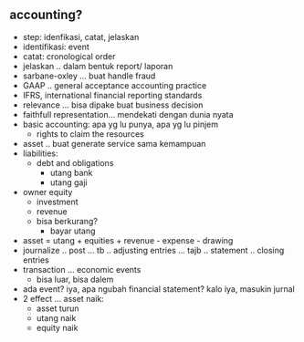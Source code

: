 ## accounting?

- step: idenfikasi, catat, jelaskan
- identifikasi: event
- catat: cronological order
- jelaskan .. dalam bentuk report/ laporan
- sarbane-oxley ... buat handle fraud
- GAAP .. general acceptance accounting practice
- IFRS, international financial reporting standards
- relevance ... bisa dipake buat business decision
- faithfull representation... mendekati dengan dunia nyata
- basic accounting: apa yg lu punya, apa yg lu pinjem
  - rights to claim the resources
- asset .. buat generate service sama kemampuan
- liabilities:
  - debt and obligations
    - utang bank
    - utang gaji
- owner equity
  - investment
  - revenue
  - bisa berkurang?
    - bayar utang
- asset = utang + equities + revenue - expense - drawing
- journalize .. post ... tb .. adjusting entries ... tajb .. statement .. closing entries
- transaction ... economic events
  - bisa luar, bisa dalem
- ada event? iya, apa ngubah financial statement? kalo iya, masukin jurnal
- 2 effect ... asset naik:
  - asset turun
  - utang naik
  - equity naik
